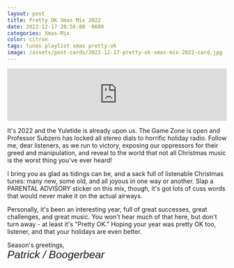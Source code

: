 ```yaml
---
layout: post
title: Pretty OK Xmas Mix 2022
date: 2022-12-17 20:56:00 -0600
categories: Xmas-Mix
color: citron
tags: tunes playlist xmas pretty-ok
image: /assets/post-cards/2022-12-17-pretty-ok-xmas-mix-2022-card.jpg
---
```


<iframe width="100%" height="120" src="https://www.mixcloud.com/widget/iframe/?hide_cover=1&feed=%2Floudandabrasive%2Fpatricks-pretty-ok-xmas-mix-2022%2F" frameborder="0" ></iframe>

It's 2022 and the Yuletide is already upon us. The Game Zone is open and Professor Subzero has locked all stereo dials to horrific holiday radio. Follow me, dear listeners, as we run to victory, exposing our oppressors for their greed and manipulation, and reveal to the world that not all Christmas music is the worst thing you've ever heard!
<!--more-->

I bring you as glad as tidings can be, and a sack full of listenable Christmas tunes: many new, some old, and all joyous in one way or another. Slap a PARENTAL ADVISORY sticker on this mix, though, it's got lots of cuss words that would never make it on the actual airways.

Personally, it's been an interesting year, full of great successes, great challenges, and great music. You won't hear much of that here, but don't turn away - at least it's "Pretty OK." Hoping your year was pretty OK too, listener, and that your holidays are even better.

Season's greetings,
<br />
<span style="font: oblique 1.75em 'Vibur', sans-serif">Patrick / Boogerbear</span>
